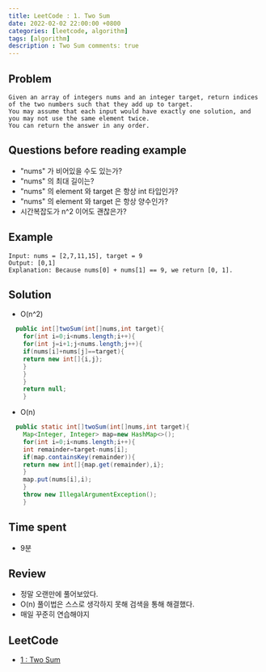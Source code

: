 ```yaml
---
title: LeetCode : 1. Two Sum
date: 2022-02-02 22:00:00 +0800
categories: [leetcode, algorithm]
tags: [algorithm]
description : Two Sum comments: true
---
```


## Problem

```
Given an array of integers nums and an integer target, return indices of the two numbers such that they add up to target.
You may assume that each input would have exactly one solution, and you may not use the same element twice.
You can return the answer in any order.
```

## Questions before reading example

* "nums" 가 비어있을 수도 있는가?
* "nums" 의 최대 길이는?
* "nums" 의 element 와 target 은 항상 int 타입인가?
* "nums" 의 element 와 target 은 항상 양수인가?
* 시간복잡도가 n^2 이어도 괜찮은가?

## Example

```
Input: nums = [2,7,11,15], target = 9
Output: [0,1]
Explanation: Because nums[0] + nums[1] == 9, we return [0, 1].
```

## Solution

* O(n^2)

```java
  public int[]twoSum(int[]nums,int target){
    for(int i=0;i<nums.length;i++){
    for(int j=i+1;j<nums.length;j++){
    if(nums[i]+nums[j]==target){
    return new int[]{i,j};
    }
    }
    }
    return null;
    }
```

* O(n)

```java
  public static int[]twoSum(int[]nums,int target){
    Map<Integer, Integer> map=new HashMap<>();
    for(int i=0;i<nums.length;i++){
    int remainder=target-nums[i];
    if(map.containsKey(remainder)){
    return new int[]{map.get(remainder),i};
    }
    map.put(nums[i],i);
    }
    throw new IllegalArgumentException();
    }
```

## Time spent

* 9분

## Review

* 정말 오랜만에 풀어보았다.
* O(n) 풀이법은 스스로 생각하지 못해 검색을 통해 해결했다.
* 매일 꾸준히 연습해야지

## LeetCode
* [1 : Two Sum](https://leetcode.com/problems/two-sum)
